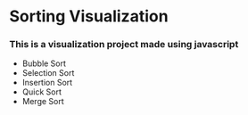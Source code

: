 # Sorting Visualization
### This is a visualization project made using javascript 
- Bubble Sort 
- Selection Sort
- Insertion Sort
- Quick Sort
- Merge Sort

